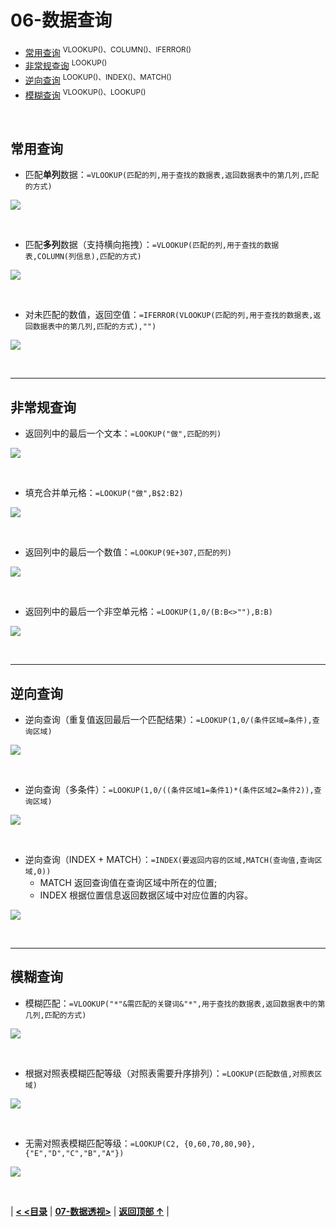 # 06-数据查询

- [常用查询](#常用查询)  <sup>VLOOKUP()、COLUMN()、IFERROR()</sup>
- [非常规查询](#非常规查询)  <sup>LOOKUP()</sup>
- [逆向查询](#逆向查询)  <sup>LOOKUP()、INDEX()、MATCH()</sup>
- [模糊查询](#模糊查询)  <sup>VLOOKUP()、LOOKUP()</sup>

<br/>

## 常用查询

- 匹配**单列**数据：`=VLOOKUP(匹配的列,用于查找的数据表,返回数据表中的第几列,匹配的方式)`

![](images/VLOOKUP1.png)

<br/>

- 匹配**多列**数据（支持横向拖拽）：`=VLOOKUP(匹配的列,用于查找的数据表,COLUMN(列信息),匹配的方式)`

![](images/VLOOKUP2.png)



<br/>

- 对未匹配的数值，返回空值：`=IFERROR(VLOOKUP(匹配的列,用于查找的数据表,返回数据表中的第几列,匹配的方式),"")`

![](images/VLOOKUP4.png)

<br/>

------

## 非常规查询

- 返回列中的最后一个文本：`=LOOKUP("做",匹配的列)`


![](images/LOOKUP1.png)

<br/>

- 填充合并单元格：`=LOOKUP("做",B$2:B2)`

![](images/LOOKUP3.png)

<br/>

- 返回列中的最后一个数值：`=LOOKUP(9E+307,匹配的列)`

![](images/LOOKUP2.png)

<br/>

- 返回列中的最后一个非空单元格：`=LOOKUP(1,0/(B:B<>""),B:B)`

![](images/LOOKUP4.png)

<br/>

------

## 逆向查询

- 逆向查询（重复值返回最后一个匹配结果）：`=LOOKUP(1,0/(条件区域=条件),查询区域)`

![](images/LOOKUP5.png)

<br/>

- 逆向查询（多条件）：`=LOOKUP(1,0/((条件区域1=条件1)*(条件区域2=条件2)),查询区域)`

![](images/LOOKUP6.png)

<br/>

- 逆向查询（INDEX + MATCH）：`=INDEX(要返回内容的区域,MATCH(查询值,查询区域,0))`
  - MATCH 返回查询值在查询区域中所在的位置;
  - INDEX 根据位置信息返回数据区域中对应位置的内容。

![](images/INDEX.png)

<br/>

------

## 模糊查询

- 模糊匹配：`=VLOOKUP("*"&需匹配的关键词&"*",用于查找的数据表,返回数据表中的第几列,匹配的方式)`

![](images/VLOOKUP3.png)

<br/>

- 根据对照表模糊匹配等级（对照表需要升序排列）：`=LOOKUP(匹配数值,对照表区域)`

![](images/LOOKUP7.png)

<br/>

- 无需对照表模糊匹配等级：`=LOOKUP(C2, {0,60,70,80,90}, {"E","D","C","B","A"})`

![](images/LOOKUP8.png)

<br/>

| [**< <目录**](./README.md) | [**07-数据透视>**](./07-数据透视.md) | [**返回顶部 ↑**](#06-数据查询) |